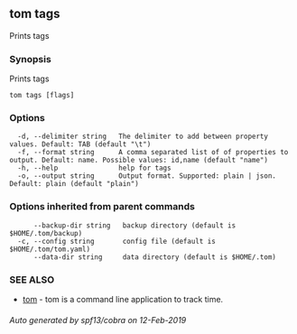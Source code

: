 ## tom tags

Prints tags

### Synopsis

Prints tags

```
tom tags [flags]
```

### Options

```
  -d, --delimiter string   The delimiter to add between property values. Default: TAB (default "\t")
  -f, --format string      A comma separated list of of properties to output. Default: name. Possible values: id,name (default "name")
  -h, --help               help for tags
  -o, --output string      Output format. Supported: plain | json. Default: plain (default "plain")
```

### Options inherited from parent commands

```
      --backup-dir string   backup directory (default is $HOME/.tom/backup)
  -c, --config string       config file (default is $HOME/.tom/tom.yaml)
      --data-dir string     data directory (default is $HOME/.tom)
```

### SEE ALSO

* [tom](tom.md)	 - tom is a command line application to track time.

###### Auto generated by spf13/cobra on 12-Feb-2019
